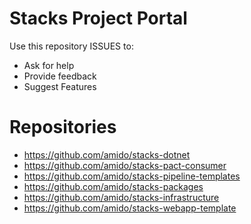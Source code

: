 # Stacks Project Portal

Use this repository ISSUES to:
- Ask for help
- Provide feedback
- Suggest Features

# Repositories

- https://github.com/amido/stacks-dotnet
- https://github.com/amido/stacks-pact-consumer
- https://github.com/amido/stacks-pipeline-templates
- https://github.com/amido/stacks-packages
- https://github.com/amido/stacks-infrastructure
- https://github.com/amido/stacks-webapp-template
